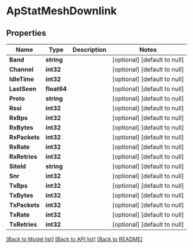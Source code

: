 # ApStatMeshDownlink

## Properties
Name | Type | Description | Notes
------------ | ------------- | ------------- | -------------
**Band** | **string** |  | [optional] [default to null]
**Channel** | **int32** |  | [optional] [default to null]
**IdleTime** | **int32** |  | [optional] [default to null]
**LastSeen** | **float64** |  | [optional] [default to null]
**Proto** | **string** |  | [optional] [default to null]
**Rssi** | **int32** |  | [optional] [default to null]
**RxBps** | **int32** |  | [optional] [default to null]
**RxBytes** | **int32** |  | [optional] [default to null]
**RxPackets** | **int32** |  | [optional] [default to null]
**RxRate** | **int32** |  | [optional] [default to null]
**RxRetries** | **int32** |  | [optional] [default to null]
**SiteId** | **string** |  | [optional] [default to null]
**Snr** | **int32** |  | [optional] [default to null]
**TxBps** | **int32** |  | [optional] [default to null]
**TxBytes** | **int32** |  | [optional] [default to null]
**TxPackets** | **int32** |  | [optional] [default to null]
**TxRate** | **int32** |  | [optional] [default to null]
**TxRetries** | **int32** |  | [optional] [default to null]

[[Back to Model list]](../README.md#documentation-for-models) [[Back to API list]](../README.md#documentation-for-api-endpoints) [[Back to README]](../README.md)

